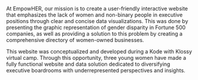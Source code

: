 At EmpowHER, our mission is to create a user-friendly interactive website that emphasizes the lack of women and non-binary people in executive positions through clear and concise data visualizations. This was done by presenting the graphic representation of gender disparity in Fortune 500 companies, as well as providing a solution to this problem by creating a comprehensive directory of women-owned businesses.

This website was conceptualized and developed during a Kode with Klossy virtual camp. Through this opportunity, three young women have made a fully functional website and data solution dedicated to diversifying executive boardrooms with underrepresented perspectives and insights.